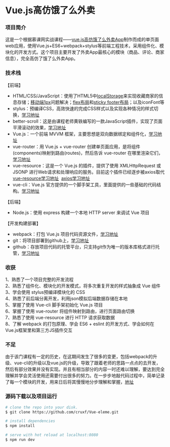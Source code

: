 # Vue.js高仿饿了么外卖

### 项目简介

这是一个根据慕课网实战课程——[vue.js高仿饿了么外卖App](https://coding.imooc.com/class/74.html)制作而成的单页面web应用，使用Vue.js+ES6+webpack+stylus等前端工程技术，采用组件化、模块化的开发方式。这个项目主要开发了外卖App最核心的模块（商品、评论、商家信息），完全高仿了饿了么外卖App。<br>

### 技术栈

【前端】<br>
- HTML/CSS/JavaScript：使用了HTML5中[localStorage](https://github.com/CruxF/HTML-5/blob/master/WebStorage/Explain.md)来实现收藏商家的信息存储；[移动端1px](https://www.cnblogs.com/lunarorbitx/p/5287309.html)问题解决；[flex布局](http://www.cnblogs.com/fengxiongZz/p/6543889.html)和[sticky footer布局](https://www.cnblogs.com/zsqos/archive/2017/06/02/6935646.html)；以及iconFont等<br>
- stylus：预编译CSS，高效快速的完成CSS样式以及实现各种情况的样式切换，[学习地址](http://www.zhangxinxu.com/jq/stylus/)<br>
- better-scroll：这是由课程老师黄轶编写的一款JavaScript插件，实现了页面平滑滚动的效果，[学习地址](https://github.com/ustbhuangyi/better-scroll)<br>
- Vue.js：一个前端 MVVM 框架，主要思想是双向数据绑定和组件化，[学习地址](https://cn.vuejs.org/)<br>
- vue-router：用 Vue.js + vue-router 创建单页面应用，是将组件(components)映射到路由(routes)，然后告诉 vue-router 在哪里渲染它们，[学习地址](https://router.vuejs.org/zh-cn/)<br>
- vue-resource：这是一个 Vue.js 的插件，提供了使用 XMLHttpRequest 或 JSONP 进行Web请求和处理响应的服务。目前这个插件已经逐步被axios取代<br>
[vue-resource学习地址](https://github.com/pagekit/vue-resource)  [axios学习地址](https://github.com/axios/axios)<br>
- vue-cli：Vue.js 官方提供的一个脚手架工具，里面提供的一些基础的代码结构。[学习地址](http://www.cnblogs.com/fengxiongZz/p/7994448.html)<br>

【后端】<br>
- Node.js：使用 express 构建一个本地 HTTP server 来调试 Vue 项目<br>

【开发构建部署】<br>
- webpack：打包 Vue.js 项目代码资源文件，[学习地址](https://doc.webpack-china.org/)<br>
- git：将项目部署到github上，[学习地址](http://www.cnblogs.com/fengxiongZz/p/6477456.html)<br>
- github：存放项目代码的托管平台，只支持git作为唯一的版本库格式进行托管，[学习地址](https://github.com/CruxF/Blog/issues/1)<br>

### 收获

1、熟悉了一个项目完整的开发流程<br>
2、熟悉了组件化、模块化的开发模式，将多次重复开发的样式抽象成 Vue 组件<br>
3、学会使用 stylus预编译模块化的 CSS<br>
4、熟悉了前后端分离开发，利用json模拟后端数据存储在本地<br>
5、掌握了使用 Vue-cli 脚手架初始化 Vue.js 项目<br>
6、掌握了使用 vue-router 将组件映射到路由，进行页面路由切换<br>
7、熟悉了使用 vue-resource 进行 HTTP 请求获取数据<br>
8、了解 webpack 的打包原理、学会 ES6 + eslint 的开发方式、学会如何在Vue.js框架里和第三方JS插件交互<br>

### 不足

由于该门课程有一定的历史，在这期间发生了很多的变更，包括webpack的升级、vue-cli的升级以及vue.js的升级，导致了跟着老师的思路一点点的去开发，然后有部分效果并没有实现。并且有相当部分的内容一时还难以理解，要达到完全理解并学会灵活使用还需要付出很多的努力。在一步步地敲代码过程中，简单记录了每一个模块的开发，用来日后将其慢慢地分步理解和掌握，[地址](http://www.cnblogs.com/fengxiongZz/p/8214130.html)<br>

### 源码下载以及项目运行

``` bash
# clone the repo into your disk.
$ git clone https://github.com/cruxf/Vue-eleme.git

# install dependencies
$ npm install

# serve with hot reload at localhost:8080
$ npm run dev
```



